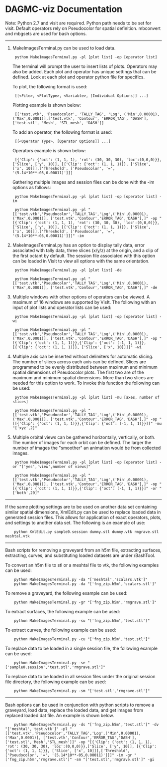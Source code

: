 DAGMC-viz Documentation
=======================

Note: Python 2.7 and visit are required.
Python path needs to be set for visit.
Default operators rely on Pseudocolor for spatial definition.
mbconvert and mbgsets are used for bash options.

----------------------------------------

1. MakeImagesTerminal.py can be used to load data.
	
		python MakeImagesTerminal.py -pl [plot list] -op [operator list]

    The terminal will prompt the user to insert lists of plots. Operators may also be added. Each plot and operator has unique settings that can be defined. Look at each plot and operator python file for specifics.

    To plot, the following format is used:

        [[<File>, <PlotType>, <Variable>, [Individual Options]] ...]

    Plotting example is shown below:

        [['test.vtk', 'Pseudocolor', 'TALLY_TAG', 'Log', ('Min',0.00001),('Max',0.0001)],['test.vtk', 'Contour', 'ERROR_TAG', 'DASH'],['test.stl', 'Mesh', 'STL_mesh', 'DASH']]

    To add an operator, the following format is used:

        [[<Operator Type>, [Operator Options]] ...]

    Operators example is shown below:

        [{'Clip': {'oct': (1, 1, 1), 'rot': (30, 30, 30), 'loc':(0,0,0)}},['Slice', ['y', 10]], [{'Clip': {'oct': (1, 1, 1)}}, ['Slice', ['x', 10]]],['Threshold', ['Pseudocolor', '=', '(5.14*10**-05,0.00011)']]]

    Gathering multiple images and session files can be done with the -im options as follows:

        python MakeImagesTerminal.py -pl [plot list] -op [operator list] -im

        python MakeImagesTerminal.py -pl "[['test.vtk','Pseudocolor','TALLY_TAG','Log',('Min',0.00001),('Max',0.0001)], ['test.vtk','Contour','ERROR_TAG','DASH'],]" -op "[{'Clip': {'oct': (1, 1, 1), 'rot': (30, 30, 30), 'loc':(0,0,0)}},['Slice', ['y', 10]], [{'Clip': {'oct': (1, 1, 1)}}, ['Slice', ['x', 10]]],['Threshold', ['Pseudocolor', '=', '(5.14*10**-05,0.00011)']]]" -im


2. MakeImagesTerminal.py has an option to display tally data, error associated with tally data, three slices (x/y/z) at the origin, and a clip of the first octant by default. The session file associated with this option can be loaded in VisIt to view all options with the same orientation.
    
        python MakeImagesTerminal.py -pl [plot list] -de

        python MakeImagesTerminal.py -pl "[['test.vtk','Pseudocolor','TALLY_TAG','Log',('Min',0.00001),('Max',0.0001)], ['test.vtk','Contour','ERROR_TAG','DASH'],]" -de

3. Multiple windows with other options of operators can be viewed. A maximum of 16 windows are supported by VisIt. The following with an input of plot lists and operator lists can be used:

        python MakeImagesTerminal.py -pl [plot list] -op [operator list] -wi

        python MakeImagesTerminal.py -pl "[['test.vtk','Pseudocolor','TALLY_TAG','Log',('Min',0.00001),('Max',0.0001)], ['test.vtk','Contour','ERROR_TAG','DASH'],]" -op "[{'Clip': {'oct': (1, 1, 1)}},{'Clip': {'oct': (-1, 1, 1)}},[{'Clip': {'oct': (1, 1, 1)}}, ['Slice', ['x', 10]]]]" -wi


4. Multiple axis can be inserted without delimiters for automatic slicing. The number of slices across each axis can be defined. Slices are programmed to be evenly distributed between maximum and minimum spatial dimensions of Pseudocolor plots. The first two are of the maximum and minimum spatial dimensions. More than two slices are needed for this option to work. To invoke this function the following can be used:

        python MakeImagesTerminal.py -pl [plot list] -mu [axes, number of slices]

        python MakeImagesTerminal.py -pl "[['test.vtk','Pseudocolor','TALLY_TAG','Log',('Min',0.00001),('Max',0.0001)], ['test.vtk','Contour','ERROR_TAG','DASH'],]" -op "[[{'Clip': {'oct': (1, 1, 1)}},{'Clip': {'oct': (-1, 1, 1)}}]]" -mu "['xyz',2]"


5. Multiple orbital views can be gathered horizontally, vertically, or both. The number of images for each orbit can be defined. The larger the number of images the "smoother" an animation would be from collected images. 

        python MakeImagesTerminal.py -pl [plot list] -op [operator list] -or "['yes','view',number of views]"

        python MakeImagesTerminal.py -pl "[['test.vtk','Pseudocolor','TALLY_TAG','Log',('Min',0.00001),('Max',0.0001)], ['test.vtk','Contour','ERROR_TAG','DASH'],]" -op "[{'Clip': {'oct': (1, 1, 1)}},{'Clip': {'oct': (-1, 1, 1)}}]" -or "['both',20]"





----------------------------------------

If the same plotting settings are to be used on another data set containing similar spatial dimensions, XmlEdit.py can be used to replace loaded data in generated session files. This allows for application of exact operators, plots, and settings to another data set. The following is an example of use:

		python XmlEdit.py sample0.session dummy.stl dummy.vtk rmgrave.stl meshtal.vtk


----------------------------------------

Bash scripts for removing a graveyard from an h5m file, extracting surfaces, extracting, curves, and substituting loaded datasets are under /BashTool.

To convert an h5m file to stl or a meshtal file to vtk, the following examples can be used:

        python MakeImagesTerminal.py -da "['meshtal','scalars.vtk']"
        python MakeImagesTerminal.py -da "['fng_zip.h5m','scalars.stl']"  

To remove a graveyard, the following example can be used:

        python MakeImagesTerminal.py -gr "['fng_zip.h5m','rmgrave.stl']"

To extract surfaces, the following example can be used:

        python MakeImagesTerminal.py -su "['fng_zip.h5m','test.stl']"

To extract curves, the following example can be used:

        python MakeImagesTerminal.py -cu "['fng_zip.h5m','test.stl']"

To replace data to be loaded in a single session file, the following example can be used:

        python MakeImagesTerminal.py -se "['sample0.session','test.stl','rmgrave.stl']"

To replace data to be loaded in all session files under the original session file directory, the following example can be used:

        python MakeImagesTerminal.py -sm "['test.stl','rmgrave.stl']"

----------------------------------------

Bash options can be used in conjunction with python scripts to remove a graveyard, load data, replace the loaded data, and get images from replaced loaded dat file. An example is shown below.

        python MakeImagesTerminal.py -ds "['fng_zip.h5m','test.stl']" -dv "['meshtal','test.vtk']" -pl "[['test.vtk','Pseudocolor','TALLY_TAG','Log',('Min',0.00001),('Max',0.0001)], ['test.vtk','Contour','ERROR_TAG','DASH'], ['test.stl','Mesh','STL_mesh']]" -op "[{'Clip': {'oct': (1, 1, 1), 'rot': (30, 30, 30), 'loc':(0,0,0)}},['Slice', ['y', 10]], [{'Clip': {'oct': (1, 1, 1)}}, ['Slice', ['x', 10]]],['Threshold', ['Pseudocolor', '=', '(5.14*10**-05,0.00011)']]]" -im -gr "['fng_zip.h5m','rmgrave.stl']" -sm "['test.stl','rmgrave.stl']" -gi
